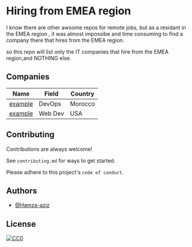 
# Hiring from EMEA region

I know there are other awsome repos for remote jobs, but as a residant in the EMEA region , it was almost impossibe and time consuming to find a company there that hires from the EMEA region.


so this repo will list only the IT companies that hire from the EMEA region,and NOTHING else.
## Companies


Name | Field | Country
-----|------- | ------- 
[example](https://example.com) | DevOps | Morocco
[example](https://example.com) | Web Dev | USA



## Contributing

Contributions are always welcome!

See `contributing.md` for ways to get started.

Please adhere to this project's `code of conduct`.


## Authors

- [@Hamza-aziz](https://www.github.com/hamza-aziz)


## License

[![CC0](https://mirrors.creativecommons.org/presskit/buttons/88x31/svg/cc-zero.svg)](https://creativecommons.org/publicdomain/zero/1.0/)



